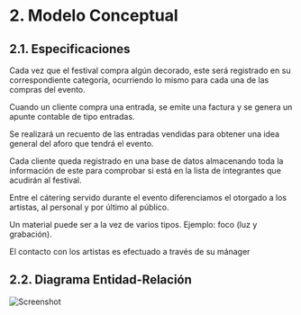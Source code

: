 # 2. Modelo Conceptual
## 2.1. Especificaciones

Cada vez que el festival compra algún decorado, este será registrado en su correspondiente categoría,
ocurriendo lo mismo para cada una de las compras del evento.

Cuando un cliente compra una entrada, se emite una factura y se genera un apunte contable de tipo
entradas.

Se realizará un recuento de las entradas vendidas para obtener una idea general del aforo que tendrá
el evento.

Cada cliente queda registrado en una base de datos almacenando toda la información de este para
comprobar si está en la lista de integrantes que acudirán al festival.

Entre el cátering servido durante el evento diferenciamos el otorgado a los artistas, al personal y
por último al público.

Un material puede ser a la vez de varios tipos. Ejemplo: foco (luz y grabación).

El contacto con los artistas es efectuado a través de su mánager

## 2.2. Diagrama Entidad-Relación
![Screenshot](../images/entidad-relación.png)